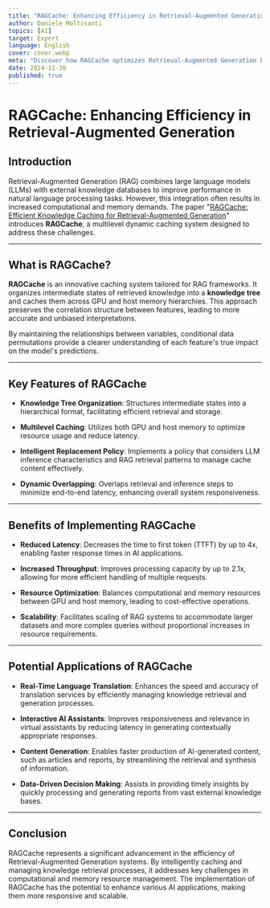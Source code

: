 ```yaml
---
title: "RAGCache: Enhancing Efficiency in Retrieval-Augmented Generation"
author: Daniele Moltisanti
topics: [AI]
target: Expert
language: English
cover: cover.webp
meta: "Discover how RAGCache optimizes Retrieval-Augmented Generation by reducing latency and improving throughput, enabling more efficient AI applications"
date: 2024-11-30
published: true
---
```




# RAGCache: Enhancing Efficiency in Retrieval-Augmented Generation

## Introduction

Retrieval-Augmented Generation (RAG) combines large language models (LLMs) with external knowledge databases to improve performance in natural language processing tasks. However, this integration often results in increased computational and memory demands. The paper "[RAGCache: Efficient Knowledge Caching for Retrieval-Augmented Generation](https://arxiv.org/pdf/2404.12457)" introduces **RAGCache**, a multilevel dynamic caching system designed to address these challenges.

---

## What is RAGCache?

**RAGCache** is an innovative caching system tailored for RAG frameworks. It organizes intermediate states of retrieved knowledge into a **knowledge tree** and caches them across GPU and host memory hierarchies. This approach preserves the correlation structure between features, leading to more accurate and unbiased interpretations.

By maintaining the relationships between variables, conditional data permutations provide a clearer understanding of each feature's true impact on the model's predictions.

---

## Key Features of RAGCache

- **Knowledge Tree Organization**: Structures intermediate states into a hierarchical format, facilitating efficient retrieval and storage.


- **Multilevel Caching**: Utilizes both GPU and host memory to optimize resource usage and reduce latency.


- **Intelligent Replacement Policy**: Implements a policy that considers LLM inference characteristics and RAG retrieval patterns to manage cache content effectively.


- **Dynamic Overlapping**: Overlaps retrieval and inference steps to minimize end-to-end latency, enhancing overall system responsiveness.

---

## Benefits of Implementing RAGCache

- **Reduced Latency**: Decreases the time to first token (TTFT) by up to 4x, enabling faster response times in AI applications.


- **Increased Throughput**: Improves processing capacity by up to 2.1x, allowing for more efficient handling of multiple requests.


- **Resource Optimization**: Balances computational and memory resources between GPU and host memory, leading to cost-effective operations.


- **Scalability**: Facilitates scaling of RAG systems to accommodate larger datasets and more complex queries without proportional increases in resource requirements.

---

## Potential Applications of RAGCache

- **Real-Time Language Translation**: Enhances the speed and accuracy of translation services by efficiently managing knowledge retrieval and generation processes.


- **Interactive AI Assistants**: Improves responsiveness and relevance in virtual assistants by reducing latency in generating contextually appropriate responses.


- **Content Generation**: Enables faster production of AI-generated content, such as articles and reports, by streamlining the retrieval and synthesis of information.


- **Data-Driven Decision Making**: Assists in providing timely insights by quickly processing and generating reports from vast external knowledge bases.

---

## Conclusion

RAGCache represents a significant advancement in the efficiency of Retrieval-Augmented Generation systems. By intelligently caching and managing knowledge retrieval processes, it addresses key challenges in computational and memory resource management. The implementation of RAGCache has the potential to enhance various AI applications, making them more responsive and scalable.
